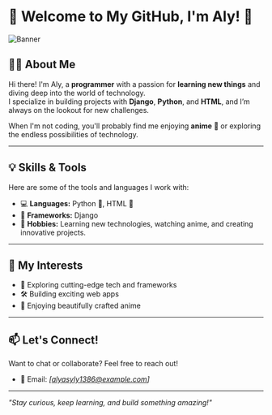 # 🌟 Welcome to My GitHub, I'm Aly! 🌟

![Banner](https://via.placeholder.com/1000x200.png?text=Welcome+to+Aly's+Profile!) <!-- می‌توانید یک بنر دلخواه آپلود کنید -->

## 🧑‍💻 About Me
Hi there! I'm Aly, a **programmer** with a passion for **learning new things** and diving deep into the world of technology.  
I specialize in building projects with **Django**, **Python**, and **HTML**, and I’m always on the lookout for new challenges.

When I'm not coding, you'll probably find me enjoying **anime** 🎥 or exploring the endless possibilities of technology.  

---

## 💡 Skills & Tools
Here are some of the tools and languages I work with:  
- 💻 **Languages:** Python 🐍, HTML 📄  
- 🔧 **Frameworks:** Django  
- 🌱 **Hobbies:** Learning new technologies, watching anime, and creating innovative projects.  

---

## 🌟 My Interests
- 🚀 Exploring cutting-edge tech and frameworks  
- 🛠️ Building exciting web apps  
- 🎨 Enjoying beautifully crafted anime  

---



## 📫 Let's Connect!
Want to chat or collaborate? Feel free to reach out!  
- 📧 Email: *[alyasyly1386@example.com]*    

---

 *"Stay curious, keep learning, and build something amazing!"*


